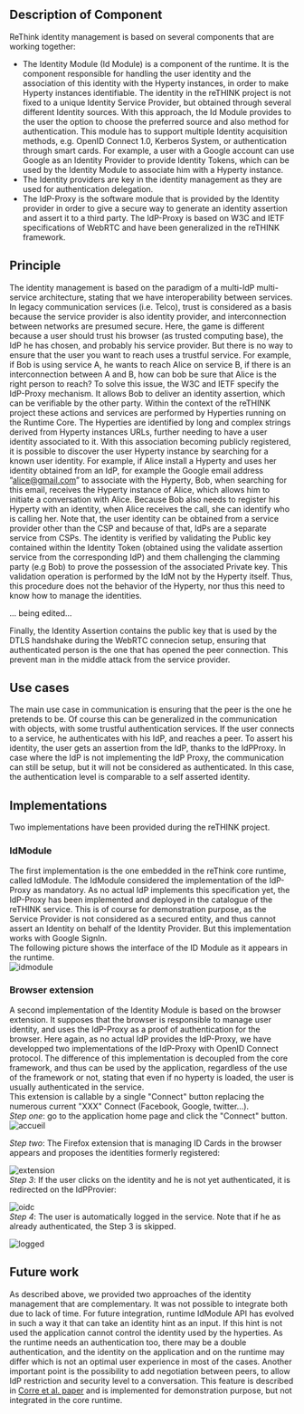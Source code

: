 ## Description of Component
ReThink identity management is based on several components that are working together:
* The Identity Module (Id Module) is a component of the runtime. It is the component responsible for handling the user identity and the association of this identity with the Hyperty instances, in order to make Hyperty instances identifiable. The identity in the reTHINK project is not fixed to a unique Identity Service Provider, but obtained through several different Identity sources. With this approach, the Id Module provides to the user the option to choose the preferred source and also method for authentication. This module has to support multiple Identity acquisition methods, e.g. OpenID Connect 1.0, Kerberos System, or authentication through smart cards. For example, a user with a Google account can use Google as an Identity Provider to provide Identity Tokens, which can be used by the Identity Module to associate him with a Hyperty instance.
* The Identity providers are key in the identity management as they are used for authentication delegation.
* The IdP-Proxy is the software module that is provided by the Identity provider in order to give a secure way to generate an identity assertion and assert it to a third party. The IdP-Proxy is based on W3C and IETF specifications of WebRTC and have been generalized in the reTHINK framework.

## Principle

The identity management is based on the paradigm of a multi-IdP multi-service architecture, stating that we have interoperability between services. In legacy communication services (i.e. Telco), trust is considered as a basis because the service provider is also identity provider, and interconnection between networks are presumed secure. Here, the game is different because a user should trust his browser (as trusted computing base), the IdP he has chosen, and probably his service provider. But there is no way to ensure that the user you want to reach uses a trustful service. For example, if Bob is using service A, he wants to reach Alice on service B, if there is an interconnection between A and B, how can bob be sure that Alice is the right person to reach? To solve this issue, the W3C and IETF specify the IdP-Proxy mechanism. It allows Bob to deliver an identity assertion, which can be verifiable by the other party. Within the context of the reTHINK project these actions and services are performed by Hyperties running on the Runtime Core. The Hyperties are identified by long and complex strings derived from Hyperty instances URLs, further needing to have a user identity associated to it. With this association becoming publicly registered, it is possible to discover the user Hyperty instance by searching for a known user identity. For example, if Alice install a Hyperty and uses her identity obtained from an IdP, for example the Google email address ”alice@gmail.com” to associate with the Hyperty, Bob, when searching for this email, receives the Hyperty instance of Alice, which allows him to initiate a conversation with Alice. Because Bob also needs to register his Hyperty with an identity, when Alice receives the call, she can identify who is calling her. Note that, the user identity can be obtained from a service provider other than the CSP and because of that, IdPs are a separate service from CSPs.
The identity is verified by validating the Public key contained within the Identity Token (obtained using the validate assertion service from the corresponding IdP) and them challenging the clamming party (e.g Bob) to prove the possession of the associated Private key. This validation operation is performed by the IdM not by the Hyperty itself. Thus, this procedure does not the behavior of the Hyperty, nor thus this need to know how to manage the identities.

... being edited...

Finally, the Identity Assertion contains the public key that is used by the DTLS handshake during the WebRTC connecion setup, ensuring that authenticated person is the one that has opened the peer connection.
This prevent man in the middle attack from the service provider.

## Use cases
The main use case in communication is ensuring that the peer is the one he pretends to be. Of course this can be generalized in the communication with objects, with some trustful authentication services.
If the user connects to a service, he authenticates with his IdP, and reaches a peer. To assert his identity, the user gets an assertion from the IdP, thanks to the IdPProxy. In case where the IdP is not implementing the IdP Proxy, the communication can still be setup, but it will not be considered as authenticated. In this case, the authentication level is comparable to a self asserted identity.

## Implementations
Two implementations have been provided during the reTHINK project.

### IdModule
The first implementation is the one embedded in the reThink core runtime, called IdModule. The IdModule considered the implementation of the IdP-Proxy as mandatory. As no actual IdP implements this specification yet, the IdP-Proxy has been implemented and deployed in the catalogue of the reTHINK service. This is of course for demonstration purpose, as the Service Provider is not considered as a secured entity, and thus cannot assert an Identity on behalf of the Identity Provider. But this implementation works with Google SignIn.  
The following picture shows the interface of the ID Module as it appears in the runtime.  
![idmodule](https://user-images.githubusercontent.com/10738516/27957576-505abd36-631f-11e7-8a05-1512b83c0a09.png)  

### Browser extension
A second implementation of the Identity Module is based on the browser extension. It supposes that the browser is responsible to manage user identity, and uses the IdP-Proxy as a proof of authentication for the browser. Here again, as no actual IdP provides the IdP-Proxy, we have developped two implementations of the IdP-Proxy with OpenID Connect protocol. The difference of this implementation is decoupled from the core framework, and thus can be used by the application, regardless of the use of the framework or not, stating that even if no hyperty is loaded, the user is usually authenticated in the service.  
This extension is callable by a single "Connect" button replacing the numerous current "XXX" Connect (Facebook, Google, twitter...).  
*Step one*: go to the application home page and click the "Connect" button.  
![accueil](https://user-images.githubusercontent.com/10738516/27957881-a8234fbe-6320-11e7-809e-7d87824b02d9.png)  

*Step two*:
The Firefox extension that is managing ID Cards in the browser appears and proposes the identities formerly registered:  

![extension](https://user-images.githubusercontent.com/10738516/27957661-b7b19a2c-631f-11e7-8de4-3c6c691f7196.png)  
*Step 3*: If the user clicks on the identity and he is not yet authenticated, it is redirected on the IdPProvier:  

![oidc](https://user-images.githubusercontent.com/10738516/27958440-50d7e12c-6323-11e7-89f8-c2debaf7c6a2.png)  
*Step 4*: The user is automatically logged in the service. Note that if he as already authenticated, the Step 3 is skipped.  

![logged](https://user-images.githubusercontent.com/10738516/27958332-d76ac034-6322-11e7-99ad-753106fc66ba.png)  


## Future work
As described above, we provided two approaches of the identity management that are complementary.
It was not possible to integrate both due to lack of time.
For future integration, runtime IdModule API has evolved in such a way it that can take an identity hint as an input. If this hint is not used the application cannot control the identity used by the hyperties.
As the runtime needs an authentication too, there may be a double authentication, and the identity on the application and on the runtime may differ which is not an optimal user experience in most of the cases.
Another important point is the possibility to add negotiation between peers, to allow IdP restriction and security level to a conversation. This feature is described in [Corre et al. paper](https://link.springer.com/chapter/10.1007%2F978-3-319-60131-1_27) and is implemented for demonstration purpose, but not integrated in the core runtime.
